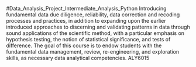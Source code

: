 #Data_Analysis_Project_Intermediate_Analysis_Python
Introducing fundamental data due diligence, reliability, data correction and recoding processes and practices, in addition to expanding upon the earlier introduced approaches to discerning and validating patterns in data through sound applications of the scientific method, with a particular emphasis on hypothesis testing, the notion of statistical significance, and tests of difference.
The goal of this course is to endow students with the fundamental data management, review, re-engineering, and exploration skills, as necessary data analytical competencies. 
ALY6015
